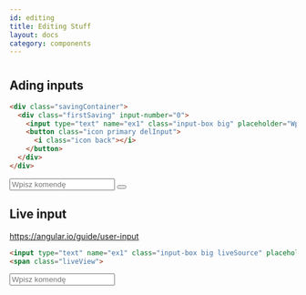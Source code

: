 ```yaml
---
id: editing
title: Editing Stuff
layout: docs
category: components
---
```


#

## Ading inputs

```html
<div class="savingContainer">
  <div class="firstSaving" input-number="0">
    <input type="text" name="ex1" class="input-box big" placeholder="Wpisz komendę" />
    <button class="icon primary delInput">
      <i class="icon back"></i>
    </button>
  </div>
</div>
```

<div class="savingContainer">
  <div class="firstSaving" input-number="0">
    <input type="text" name="ex1" class="input-box big" placeholder="Wpisz komendę" />
    <button class="icon primary delInput">
      <i class="icon back"></i>
    </button>
  </div>
</div>

## Live input

<a href="https://angular.io/guide/user-input">https://angular.io/guide/user-input</a>

```html
<input type="text" name="ex1" class="input-box big liveSource" placeholder="Wpisz komendę" />
<span class="liveView">
```

<input type="text" name="ex1" class="input-box big liveSource" placeholder="Wpisz komendę" />
<span class="liveView">
